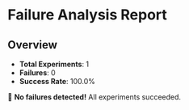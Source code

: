 # Failure Analysis Report

## Overview

- **Total Experiments**: 1
- **Failures**: 0
- **Success Rate**: 100.0%

🎉 **No failures detected!** All experiments succeeded.
